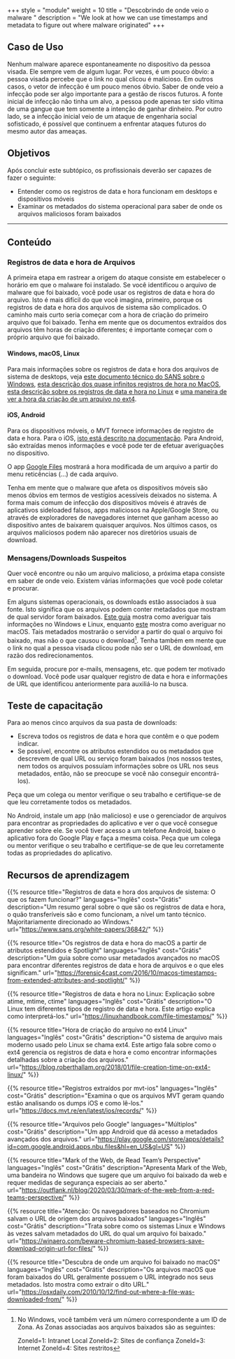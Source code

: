 +++
style = "module"
weight = 10
title = "Descobrindo de onde veio o malware "
description = "We look at how we can use timestamps and metadata to figure out where malware originated"
+++

## Caso de Uso

Nenhum malware aparece espontaneamente no dispositivo da pessoa visada. Ele sempre vem de algum lugar. Por vezes, é um pouco óbvio: a pessoa visada percebe que o link no qual clicou é malicioso. Em outros casos, o vetor de infecção é um pouco menos óbvio. Saber de onde veio a infecção pode ser algo importante para a gestão de riscos futuros. A fonte inicial de infecção não tinha um alvo, a pessoa pode apenas ter sido vítima de uma gangue que tem somente a intenção de ganhar dinheiro. Por outro lado, se a infecção inicial veio de um ataque de engenharia social sofisticado, é possível que continuem a enfrentar ataques futuros do mesmo autor das ameaças.

## Objetivos

Após concluir este subtópico, os profissionais deverão ser capazes de fazer o seguinte:

- Entender como os registros de data e hora funcionam em desktops e dispositivos móveis
- Examinar os metadados do sistema operacional para saber de onde os arquivos maliciosos foram baixados

---

## Conteúdo
### Registros de data e hora de Arquivos

A primeira etapa em rastrear a origem do ataque consiste em estabelecer o horário em que o malware foi instalado. Se você identificou o arquivo de malware que foi baixado, você pode usar os registros de data e hora do arquivo. Isto é mais difícil do que você imagina, primeiro, porque os registros de data e hora dos arquivos de sistema são complicados. O caminho mais curto seria começar com a hora de criação do primeiro arquivo que foi baixado. Tenha em mente que os documentos extraídos dos arquivos têm horas de criação diferentes; é importante começar com o próprio arquivo que foi baixado.

#### Windows, macOS, Linux
Para mais informações sobre os registros de data e hora dos arquivos de sistema de desktops, veja [este documento técnico do SANS sobre o Windows](https://www.sans.org/white-papers/36842/), [esta descrição dos quase infinitos registros de hora no MacOS](https://forensic4cast.com/2016/10/macos-timestamps-from-extended-attributes-and-spotlight/), [esta descrição sobre os registros de data e hora no Linux](https://linuxhandbook.com/file-timestamps/) e [uma maneira de ver a hora da criação de um arquivo no ext4](https://blog.roberthallam.org/2018/01/file-creation-time-on-ext4-linux/).

#### iOS, Android

Para os dispositivos móveis, o MVT fornece informações de registro de data e hora. Para o iOS, [isto está descrito na documentação](https://docs.mvt.re/en/latest/ios/records/). Para Android, são extraídas menos informações e você pode ter de efetuar averiguações no dispositivo.

O app [Google Files](https://play.google.com/store/apps/details?id=com.google.android.apps.nbu.files&hl=en_US&gl=US) mostrará a hora modificada de um arquivo a partir do menu reticências (...) de cada arquivo.

Tenha em mente que o malware que afeta os dispositivos móveis são menos óbvios em termos de vestígios acessíveis deixados no sistema. A forma mais comum de infecção dos dispositivos móveis é através de aplicativos sideloaded falsos, apps maliciosos na Apple/Google Store, ou através de exploradores de navegadores internet que ganham acesso ao dispositivo antes de baixarem quaisquer arquivos. Nos últimos casos, os arquivos maliciosos podem não aparecer nos diretórios usuais de download.

### Mensagens/Downloads Suspeitos

Quer você encontre ou não um arquivo malicioso, a próxima etapa consiste em saber de onde veio. Existem várias informações que você pode coletar e procurar.

Em alguns sistemas operacionais, os downloads estão associados à sua fonte. Isto significa que os arquivos podem conter metadados que mostram de qual servidor foram baixados. [Este guia](https://winaero.com/beware-chromium-based-browsers-save-download-origin-url-for-files/) mostra como averiguar tais informações no Windows e Linux, enquanto [este](https://osxdaily.com/2010/10/12/find-out-where-a-file-was-downloaded-from/) mostra como averiguar no macOS. Tais metadados mostrarão o servidor a partir do qual o arquivo foi baixado, mas não o que causou o download[^1]. Tenha também em mente que o link no qual a pessoa visada clicou pode não ser o URL de download, em razão dos redirecionamentos.

Em seguida, procure por e-mails, mensagens, etc. que podem ter motivado o download. Você pode usar qualquer registro de data e hora e informações de URL que identificou anteriormente para auxiliá-lo na busca.

## Teste de capacitação

Para ao menos cinco arquivos da sua pasta de downloads:

- Escreva todos os registros de data e hora que contêm e o que podem indicar.
- Se possível, encontre os atributos estendidos ou os metadados que descrevem de qual URL ou serviço foram baixados (nos nossos testes, nem todos os arquivos possuíam informações sobre os URL nos seus metadados, então, não se preocupe se você não conseguir encontrá-los).

Peça que um colega ou mentor verifique o seu trabalho e certifique-se de que leu corretamente todos os metadados.

No Android, instale um app (não malicioso) e use o gerenciador de arquivos para encontrar as propriedades do aplicativo e ver o que você consegue aprender sobre ele. Se você tiver acesso a um telefone Android, baixe o aplicativo fora do Google Play e faça a mesma coisa. Peça que um colega ou mentor verifique o seu trabalho e certifique-se de que leu corretamente todas as propriedades do aplicativo.


## Recursos de aprendizagem

{{% resource title="Registros de data e hora dos arquivos de sistema: O que os fazem funcionar?" languages="Inglês" cost="Grátis" description="Um resumo geral sobre o que são os registros de data e hora, o quão transferíveis são e como funcionam, a nível um tanto técnico. Majoritariamente direcionado ao Windows." url="https://www.sans.org/white-papers/36842/" %}}

{{% resource title="Os registros de data e hora do macOS a partir de atributos estendidos e Spotlight" languages="Inglês" cost="Grátis" description="Um guia sobre como usar metadados avançados no macOS para encontrar diferentes registros de data e hora de arquivos e o que eles significam." url="https://forensic4cast.com/2016/10/macos-timestamps-from-extended-attributes-and-spotlight/" %}}

{{% resource title="Registros de data e hora no Linux: Explicação sobre atime, mtime, ctime" languages="Inglês" cost="Grátis" description="O Linux tem diferentes tipos de registro de data e hora. Este artigo explica como interpretá-los." url="https://linuxhandbook.com/file-timestamps/" %}}

{{% resource title="Hora de criação do arquivo no ext4 Linux" languages="Inglês" cost="Grátis" description="O sistema de arquivo mais moderno usado pelo Linux se chama ext4. Este artigo fala sobre como o ext4 gerencia os registros de data e hora e como encontrar informações detalhadas sobre a criação dos arquivos." url="https://blog.roberthallam.org/2018/01/file-creation-time-on-ext4-linux/" %}}

{{% resource title="Registros extraídos por mvt-ios" languages="Inglês" cost="Grátis" description="Examina o que os arquivos MVT geram quando estão analisando os dumps iOS e como lê-los." url="https://docs.mvt.re/en/latest/ios/records/" %}}

{{% resource title="Arquivos pelo Google" languages="Múltiplos" cost="Grátis" description="Um app Android que dá acesso a metadados avançados dos arquivos." url="https://play.google.com/store/apps/details?id=com.google.android.apps.nbu.files&hl=en_US&gl=US" %}}

{{% resource title="Mark of the Web, de Read Team’s Perspective" languages="Inglês" cost="Grátis" description="Apresenta Mark of the Web, uma bandeira no Windows que sugere que um arquivo foi baixado da web e requer medidas de segurança especiais ao ser aberto." url="https://outflank.nl/blog/2020/03/30/mark-of-the-web-from-a-red-teams-perspective/" %}}

{{% resource title="Atenção: Os navegadores baseados no Chromium salvam o URL de origem dos arquivos baixados" languages="Inglês" cost="Grátis" description="Trata sobre como os sistemas Linux e Windows às vezes salvam metadados do URL do qual um arquivo foi baixado." url="https://winaero.com/beware-chromium-based-browsers-save-download-origin-url-for-files/" %}}

{{% resource title="Descubra de onde um arquivo foi baixado no macOS" languages="Inglês" cost="Grátis" description="Os arquivos macOS que foram baixados do URL geralmente possuem o URL integrado nos seus metadados. Isto mostra como extrair o dito URL." url="https://osxdaily.com/2010/10/12/find-out-where-a-file-was-downloaded-from/" %}}


[^1]:
    No Windows, você também verá um número correspondente a um ID de Zona. As Zonas associadas aos arquivos baixados são as seguintes:

    ZoneId=1: Intranet Local
    ZoneId=2: Sites de confiança
    ZoneId=3: Internet
    ZoneId=4: Sites restritos